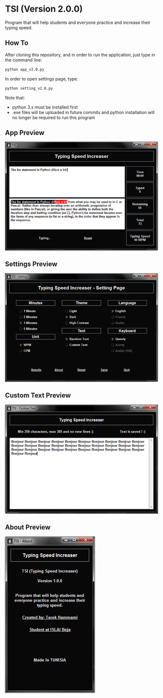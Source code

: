 # TSI (Version 2.0.0)

Program that will help students and everyone practice and increase their typing speed.

## How To

After cloning this repository, and in order to run the application, just type in the command line:

```bash
python app_v2.0.py
```

In order to open settings page, type:

```bash
python setting_v2.0.py
```

Note that:
- python 3.x must be installed first
- .exe files will be uploaded in future commits and python installation will no longer be required to run this program

## App Preview

![IMG2](/Screenshot%2001.png)

## Settings Preview

![IMG3](/Screenshot%2002.png)

## Custom Text Preview

![IMG4](/Screenshot%2003.png)

## About Preview

![IMG5](/Screenshot%2004.png)
